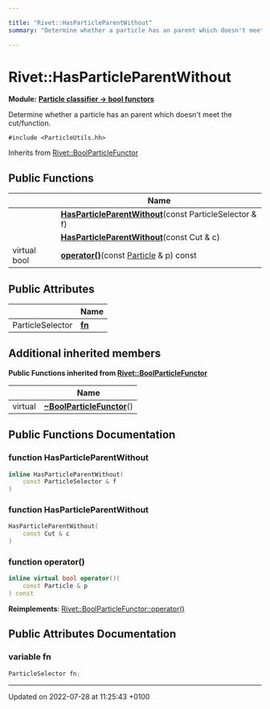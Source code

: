 ```yaml
---

title: "Rivet::HasParticleParentWithout"
summary: "Determine whether a particle has an parent which doesn't meet the cut/function. "

---
```


# Rivet::HasParticleParentWithout

**Module:** **[Particle classifier -> bool functors](http://example.org/modules/group__particleutils__p2bool/)**



Determine whether a particle has an parent which doesn't meet the cut/function. 


`#include <ParticleUtils.hh>`

Inherits from [Rivet::BoolParticleFunctor](http://example.org/classes/structrivet_1_1boolparticlefunctor/)

## Public Functions

|                | Name           |
| -------------- | -------------- |
| | **[HasParticleParentWithout](http://example.org/classes/structrivet_1_1hasparticleparentwithout/#function-hasparticleparentwithout)**(const ParticleSelector & f) |
| | **[HasParticleParentWithout](http://example.org/classes/structrivet_1_1hasparticleparentwithout/#function-hasparticleparentwithout)**(const Cut & c) |
| virtual bool | **[operator()](http://example.org/classes/structrivet_1_1hasparticleparentwithout/#function-operator())**(const <a href="http://example.org/classes/classrivet_1_1particle/">Particle</a> & p) const |

## Public Attributes

|                | Name           |
| -------------- | -------------- |
| ParticleSelector | **[fn](http://example.org/classes/structrivet_1_1hasparticleparentwithout/#variable-fn)**  |

## Additional inherited members

**Public Functions inherited from [Rivet::BoolParticleFunctor](http://example.org/classes/structrivet_1_1boolparticlefunctor/)**

|                | Name           |
| -------------- | -------------- |
| virtual | **[~BoolParticleFunctor](http://example.org/classes/structrivet_1_1boolparticlefunctor/#function-~boolparticlefunctor)**() |


## Public Functions Documentation

### function HasParticleParentWithout

```cpp
inline HasParticleParentWithout(
    const ParticleSelector & f
)
```


### function HasParticleParentWithout

```cpp
HasParticleParentWithout(
    const Cut & c
)
```


### function operator()

```cpp
inline virtual bool operator()(
    const Particle & p
) const
```


**Reimplements**: [Rivet::BoolParticleFunctor::operator()](http://example.org/classes/structrivet_1_1boolparticlefunctor/#function-operator())


## Public Attributes Documentation

### variable fn

```cpp
ParticleSelector fn;
```


-------------------------------

Updated on 2022-07-28 at 11:25:43 +0100